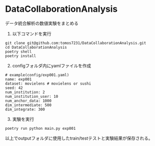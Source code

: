 # DataCollaborationAnalysis
 データ統合解析の数値実験をまとめる

1. 以下コマンドを実行
```
git clone git@github.com:tomos7231/DataCollaborationAnalysis.git
cd DataCollaborationAnalysis
poetry shell
poetry install
```

2. configフォルダ内にyamlファイルを作成
```
# example(config/exp001.yaml)
name: exp001
dataset: movielens # movielens or sushi
seed: 42
num_institution: 2
num_institution_user: 10
num_anchor_data: 1000
dim_intermediate: 500
dim_integrate: 300
```

3. 実験を実行
```
poetry run python main.py exp001
```

以上でoutputフォルダに使用したtrain/testテストと実験結果が保存される。

